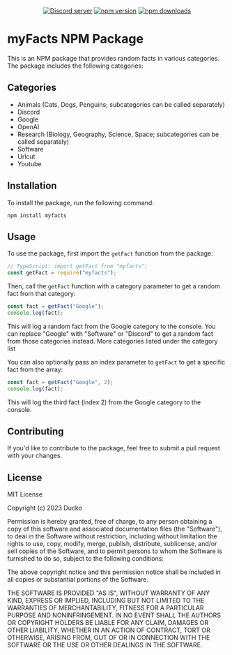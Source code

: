 <div align="center">
	<br />
	</p>
	<br />
	<p>
		<a href="https://discord.gg/TKz7BMwEap"><img src="https://img.shields.io/discord/909261119103832084?color=5865F2&logo=discord&logoColor=white" alt="Discord server" /></a>
		<a href="https://www.npmjs.com/package/myfacts"><img src="https://img.shields.io/npm/v/myfacts.svg?maxAge=3600" alt="npm version" /></a>
		<a href="https://www.npmjs.com/package/myfacts"><img src="https://img.shields.io/npm/dt/myfacts.svg?maxAge=3600" alt="npm downloads" /></a>
	</p>
</div>

# myFacts NPM Package

This is an NPM package that provides random facts in various categories. The package includes the following categories:

## Categories
- Animals (Cats, Dogs, Penguins; subcategories can be called separately)
- Discord
- Google
- OpenAI
- Research (Biology, Geography, Science, Space; subcategories can be called separately)
- Software
- Urlcut
- Youtube

## Installation

To install the package, run the following command:

```ssh
npm install myfacts
```

## Usage

To use the package, first import the `getFact` function from the package:

```js
// TypeScript: import getFact from "myfacts";
const getFact = require("myfacts");
```

Then, call the `getFact` function with a category parameter to get a random fact from that category:

```js
const fact = getFact("Google");
console.log(fact);
```

This will log a random fact from the Google category to the console. You can replace "Google" with "Software" or "Discord" to get a random fact from those categories instead. More categories listed under the category list

You can also optionally pass an index parameter to `getFact` to get a specific fact from the array:

```js
const fact = getFact("Google", 2);
console.log(fact);
```

This will log the third fact (index 2) from the Google category to the console.

## Contributing

If you'd like to contribute to the package, feel free to submit a pull request with your changes.

## License

MIT License

Copyright (c) 2023 Ducko

Permission is hereby granted, free of charge, to any person obtaining a copy
of this software and associated documentation files (the "Software"), to deal
in the Software without restriction, including without limitation the rights
to use, copy, modify, merge, publish, distribute, sublicense, and/or sell
copies of the Software, and to permit persons to whom the Software is
furnished to do so, subject to the following conditions:

The above copyright notice and this permission notice shall be included in all
copies or substantial portions of the Software.

THE SOFTWARE IS PROVIDED "AS IS", WITHOUT WARRANTY OF ANY KIND, EXPRESS OR
IMPLIED, INCLUDING BUT NOT LIMITED TO THE WARRANTIES OF MERCHANTABILITY,
FITNESS FOR A PARTICULAR PURPOSE AND NONINFRINGEMENT. IN NO EVENT SHALL THE
AUTHORS OR COPYRIGHT HOLDERS BE LIABLE FOR ANY CLAIM, DAMAGES OR OTHER
LIABILITY, WHETHER IN AN ACTION OF CONTRACT, TORT OR OTHERWISE, ARISING FROM,
OUT OF OR IN CONNECTION WITH THE SOFTWARE OR THE USE OR OTHER DEALINGS IN THE
SOFTWARE.
